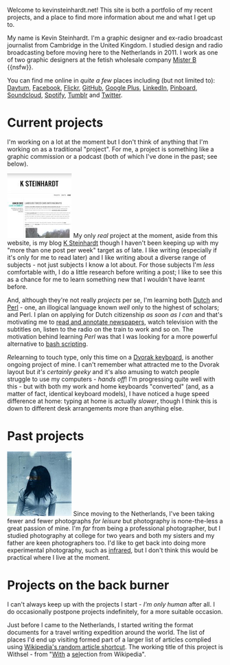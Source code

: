 Welcome to kevinsteinhardt.net! This site is both a portfolio of my recent projects, and a place to find more information about me and what I get up to.

My name is Kevin Steinhardt. I'm a graphic designer and ex-radio broadcast journalist from Cambridge in the United Kingdom. I studied design and radio broadcasting before moving here to the Netherlands in 2011. I work as one of two graphic designers at the fetish wholesale company [Mister B][] {{nsfw}}.

You can find me online in *quite a few* places including (but not limited to): [Daytum][], [Facebook][], [Flickr][], [GitHub][], [Google Plus][], [LinkedIn][], [Pinboard][], [Soundcloud][], [Spotify][], [Tumblr][] and [Twitter][].


# Current projects

I'm working on a lot at the moment but I don't think of anything that I'm working on as a traditional "project". For me, a project is something like a graphic commission or a podcast (both of which I've done in the past; see below). 

<a href="http://ksteinhardt.wordpress.com"><img class="thumb-right" src="images/projects/ksteinhardt.jpg" /></a> My only *real* project at the moment, aside from this website, is my blog [K Steinhardt][My blog] though I haven't been keeping up with my "more than one post per week" target as of late. I like writing (especially if it's only for me to read later)<!-- FIXME better way of saying this? --> and I like writing about a diverse range of subjects - not just subjects I know a lot about. For those subjects I'm *less* comfortable with, I do a little research before writing a post; I like to see this as a chance for me to learn something new that I wouldn't have learnt before.

And, although they're not really *projects* per se, I'm learning both [Dutch][] and [Perl][] - one, an illogical language known *well* only to the highest of scholars; and Perl. I plan on applying for Dutch citizenship *as soon as I can* and that's motivating me to [read and annotate newspapers][Learning Dutch with newspapers], watch television with the subtitles on, listen to the radio on the train to work and so on. The motivation behind learning *Perl* was that I was looking for a more powerful alternative to [bash scripting][].

*Re*learning to touch type, only this time on a [Dvorak keyboard][Dvorak], is another ongoing project of mine. I can't remember what attracted me to the Dvorak layout but *it's certainly geeky* and it's also amusing to watch people struggle to use my computers - *hands off*! I'm progressing quite well with this - but with both my work and home keyboards "converted" (and, as a matter of fact, identical keyboard models), I have noticed a huge speed difference at home: typing at home is actually *slower*, though I think this is down to different desk arrangements more than anything else.


# Past projects

<!-- FIXME Waffle -->

<a href="http://www.flickr.com/photos/kevinsteinhardt"><img class="thumb-left" src="images/projects/photography.jpg" /></a> Since moving to the Netherlands, I've been taking fewer and fewer photographs *for leisure* but photography is none-the-less a great passion of mine. I'm *far* from being a professional photographer, but I studied photography at college for two years and both my sisters and my father are keen photographers too. I'd like to get back into doing more experimental photography, such as [infrared][], but I don't think this would be practical where I live at the moment.


# Projects on the back burner

I can't always keep up with the projects I start - *I'm only human* after all. I do occasionally postpone projects indefinitely, for a more suitable occasion.

Just before I came to the Netherlands, I started writing the format documents for a travel writing expedition around the world. The list of places I'd end up visiting formed part of a larger list of articles complied using [Wikipedia's random article shortcut][Random Wikipedia]. The working title of this project is Withsel - from "<u>With</u> a <u>sel</u>ection from Wikipedia".
<!-- FIXME Is "shortcut" a good word?! -->


[My blog]: http://ksteinhardt.wordpress.com
[Dvorak]: http://en.wikipedia.org/wiki/Dvorak_Simplified_Keyboard
[Bash scripting]: http://tldp.org/LDP/Bash-Beginners-Guide/html/sect_02_01.html
[Learning Dutch with newspapers]: http://www.flickr.com/photos/kevinsteinhardt/7434109770/
[Dutch]: http://en.wikipedia.org/wiki/Dutch_language
[Perl]: http://en.wikipedia.org/wiki/Perl
[Flickr 2011]: http://www.flickr.com/photos/kevinsteinhardt/tags/portfolio2011/
[Flickr 2008]: http://www.flickr.com/photos/kevinsteinhardt/tags/portfolio2008/
[Infrared]: http://en.wikipedia.org/wiki/Infrared_photography
[Daytum]: http://daytum.com/steinhardt
[Facebook]: https://www.facebook.com/kevinsteinhardt
[Flickr]: http://www.flickr.com/photos/kevinsteinhardt
[GitHub]: https://github.com/steinhardt
[Google Plus]: https://plus.google.com/106171994730499817881
[LinkedIn]: http://www.linkedin.com/in/kevinsteinhardt
[Mister B]: http://www.misterb.com
[Pinboard]: http://pinboard.in/u:steinhardt
[Soundcloud]: http://soundcloud.com/esquandolas
[Spotify]: http://open.spotify.com/user/steinhardt
[Tumblr]: http://esquandolas.tumblr.com
[Twitter]: https://twitter.com/#!/steinhardt
[Random Wikipedia]: http://en.wikipedia.org/wiki/Help:Special_page#Tools


<!--
# Current projects

Donec mollis interdum ornare. [Class Aptent Taciti][example] sociosqu ad litora torquent per conubia nos<img class="thumb-left" src="http://farm5.staticflickr.com/4045/4482783616_64d77b800c_q.jpg" />tra, per inceptos himenaeos. Aliquam pharetra massa at sem dignissim vestibulum. In id lacinia dui. Morbi adipiscing, odio vel aliquam viverra, lacus diam <span class="ref">(see right)</span> semper mauris, ac cursus nisi tortor quis est. Ut ac urna et est convallis tristique ut in libero. Nam pulvinar nisi <img class="thumb-right" src="http://farm4.staticflickr.com/3263/3160358602_6327af3745_q.jpg" />vitae enim tempus sed sagittis est ullamcorper. Duis id nisi nec urna pellentesque accumsan. Nulla in blandit erat. In ornare nibh sed turpis viverra ut porttitor metus convallis.


# Past projects

## Hello world, this is a level 2 heading!

Suspendisse potenti. [Mauris][example] {{nsfw}} volutpat mollis eros a interdum. Mauris in aliquam arcu. Quisque ultricies est non mi sagittis sit amet tristique enim rhoncus. Nullam vel tortor diam, quis scelerisque lacus. Aliquam eu accumsan orci. In vel enim felis. Nullam ornare ligula ac risus venenatis tempor. Proin vitae laoreet augue. Vestibulum ante ipsum primis in faucibus orci luctus et ultrices posuere cubilia Curae.
			<p>In et enim enim, eu tincidunt nisi. Maecenas vel elit sed tellus consequat fermentum in ut velit. Quisque leo ligula, adipiscing eu aliquam in, porta non orci. Nam vel orci vel quam mollis aliquam. Aliquam rhoncus, ligula sed molestie auctor, elit tellus fermentum urna, nec vulputate velit nibh ac orci. Nunc condimentum bibendum fermentum. Fusce eget tortor velit, quis aliquam risus. Donec porttitor lacus velit, in fringilla dui. Aliquam augue sapien, tristique sit amet lobortis at, sodales vitae elit. Nullam sagittis nibh eget leo sollicitudin vitae ultrices odio feugiat. Class aptent taciti sociosqu ad litora torquent per conubia nostra, per inceptos himenaeos. Etiam dapibus, dui eu malesuada egestas, magna urna tincidunt magna, ut ullamcorper nisl nibh ac turpis. Vestibulum posuere nisi eget diam facilisis pulvinar. Sed mollis suscipit dui at blandit. Etiam massa elit, lobortis eget imperdiet at, posuere id nisi. Vivamus metus mi, vulputate vitae adipiscing et, molestie a est. Proin a mauris sed orci aliquam sollicitudin quis eget tellus. Fusce id consequat nibh. Fusce sit amet libero eget ipsum mattis vulputate. Duis lacinia nisi turpis, eu porta urna. In hendrerit diam eget dolor congue commodo. Aliquam vitae ullamcorper libero. Integer nunc turpis, scelerisque eu ullamcorper et, lobortis laoreet leo. Nullam nunc magna, vehicula sit amet tristique nec, sagittis eu nulla. Nulla facilisi. Ut hendrerit lobortis ultrices. Ut ligula purus, commodo nec congue eget, elementum ac enim. Pellentesque at justo orci, nec lacinia nibh. In hac habitasse platea dictumst. Aliquam vitae lorem eu ipsum venenatis ultricies vel non dolor. Aliquam leo augue, cursus in feugiat ut, blandit gravida neque. Aenean urna nibh, facilisis vel sagittis a, consequat non neque. Cras dapibus condimentum purus a congue. Curabitur nec enim eu odio eleifend dignissim. Proin eget dolor nulla. Maecenas gravida posuere sollicitudin.</p>

[example]: http://www.example.com
-->
